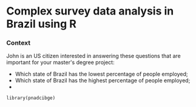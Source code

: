 # Complex survey data analysis in Brazil using R
### Context
John is an US citizen interested in answering these questions that are important for your master's degree project:
- Which state of Brazil has the lowest percentage of people employed;
- Which state of Brazil has the highest percentage of people employed;
- 

```rb
library(pnadcibge)
```

